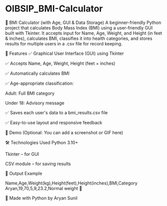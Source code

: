 # OIBSIP_BMI-Calculator

🧮 BMI Calculator (with Age, GUI & Data Storage)
A beginner-friendly Python project that calculates Body Mass Index (BMI) using a user-friendly GUI built with Tkinter. It accepts input for Name, Age, Weight, and Height (in feet & inches), calculates BMI, classifies it into health categories, and stores results for multiple users in a .csv file for record keeping.

🚀 Features
✅ Graphical User Interface (GUI) using Tkinter

✅ Accepts Name, Age, Weight, Height (feet + inches)

✅ Automatically calculates BMI

✅ Age-appropriate classification:

Adult: Full BMI category

Under 18: Advisory message

✅ Saves each user's data to a bmi_results.csv file

✅ Easy-to-use layout and responsive feedback

📸 Demo
(Optional: You can add a screenshot or GIF here)

🛠️ Technologies Used
Python 3.10+

Tkinter – for GUI

CSV module – for saving results

📂 Output Example



Name,Age,Weight(kg),Height(feet),Height(inches),BMI,Category
Aryan,19,70,5,9,23.2,Normal weight 🙂

🙌 Made with Python by Aryan Sunil
